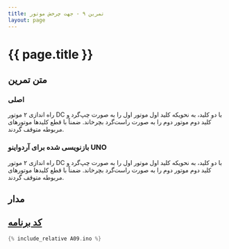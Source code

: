 ```yaml
---
title: تمرین ۹ - جهت چرخش موتور
layout: page
---
```


# {{ page.title }}

## متن تمرین

### اصلی 

راه اندازی ۲ موتور DC با دو کلید، به نحویکه کلید اول موتور اول را به صورت چپ‌گرد و کلید دوم موتور دوم را به صورت راست‌گرد بچرخاند. ضمناً با قطع کلیدها موتورهای مربوطه متوقف گردند.

### بازنویسی شده برای آردواینو UNO

راه اندازی ۲ موتور DC با دو کلید، به نحویکه کلید اول موتور اول را به صورت چپ‌گرد و کلید دوم موتور دوم را به صورت راست‌گرد بچرخاند. ضمناً با قطع کلیدها موتورهای مربوطه متوقف گردند.

## مدار



## [کد برنامه](A09.ino)

```c
{% include_relative A09.ino %}
```
